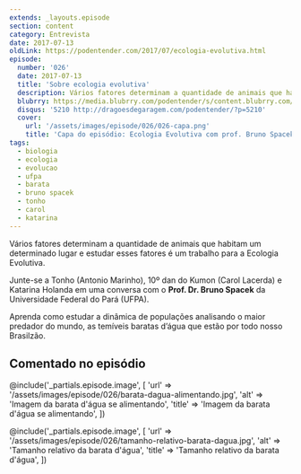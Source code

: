 ```yaml
---
extends: _layouts.episode
section: content
category: Entrevista
date: 2017-07-13
oldLink: https://podentender.com/2017/07/ecologia-evolutiva.html
episode:
  number: '026'
  date: 2017-07-13
  title: 'Sobre ecologia evolutiva'
  description: Vários fatores determinam a quantidade de animais que habitam um determinado lugar e estudar esses fatores é um trabalho para a Ecologia Evolutiva.  
  blubrry: https://media.blubrry.com/podentender/s/content.blubrry.com/podentender/PODEntender_026_ecologia_evolutiva.mp3
  disqus: '5210 http://dragoesdegaragem.com/podentender/?p=5210'
  cover:
    url: '/assets/images/episode/026/026-capa.png'
    title: 'Capa do episódio: Ecologia Evolutiva com prof. Bruno Spacek da Universidade Federal do Pará'  
tags:
  - biologia
  - ecologia
  - evolucao
  - ufpa
  - barata
  - bruno spacek
  - tonho
  - carol
  - katarina
---
```

Vários fatores determinam a quantidade de animais que habitam um determinado lugar e estudar esses
fatores é um trabalho para a Ecologia Evolutiva.

Junte-se a Tonho (Antonio Marinho), 10º dan do Kumon (Carol Lacerda) e Katarina Holanda em uma
conversa com o **Prof. Dr. Bruno Spacek** da Universidade Federal do Pará (UFPA).

Aprenda como estudar a dinâmica de populações analisando o maior predador do mundo,
as temíveis baratas d’água que estão por todo nosso Brasilzão.

## Comentado no episódio

@include('_partials.episode.image', [
    'url' => '/assets/images/episode/026/barata-dagua-alimentando.jpg',
    'alt' => 'Imagem da barata d\'água se alimentando',
    'title' => 'Imagem da barata d\'água se alimentando',
])

@include('_partials.episode.image', [
    'url' => '/assets/images/episode/026/tamanho-relativo-barata-dagua.jpg',
    'alt' => 'Tamanho relativo da barata d\'água',
    'title' => 'Tamanho relativo da barata d\'água',
])
